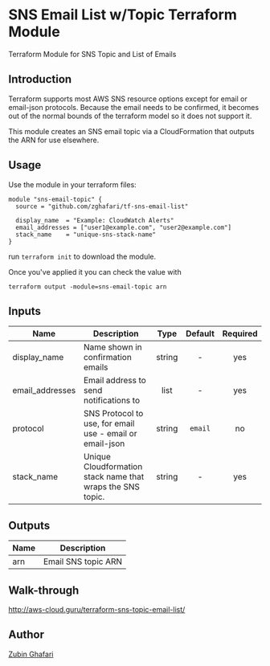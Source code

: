 
# SNS Email List w/Topic Terraform Module #

Terraform Module for SNS Topic and List of Emails

## Introduction

Terraform supports most AWS SNS resource options except for email or email-json protocols. Because the email needs to be
confirmed, it becomes out of the normal bounds of the terraform model so it does not support it. 

This module creates an SNS email topic via a CloudFormation that outputs the ARN for use elsewhere. 

## Usage

Use the module in your terraform files:

    module "sns-email-topic" {
      source = "github.com/zghafari/tf-sns-email-list"

      display_name  = "Example: CloudWatch Alerts"
      email_addresses = ["user1@example.com", "user2@example.com"]
      stack_name    = "unique-sns-stack-name"
    }

run `terraform init` to download the module.

Once you've applied it you can check the value with

    terraform output -module=sns-email-topic arn

<!-- BEGINNING OF PRE-COMMIT-TERRAFORM DOCS HOOK -->

## Inputs

| Name | Description | Type | Default | Required |
|------|-------------|:----:|:-----:|:-----:|
| display_name | Name shown in confirmation emails | string | - | yes |
| email_addresses | Email address to send notifications to | list | - | yes |
| protocol | SNS Protocol to use, for email use - email or email-json | string | `email` | no |
| stack_name | Unique Cloudformation stack name that wraps the SNS topic. | string | - | yes |

## Outputs

| Name | Description |
|------|-------------|
| arn | Email SNS topic ARN |

<!-- END OF PRE-COMMIT-TERRAFORM DOCS HOOK -->
## Walk-through
http://aws-cloud.guru/terraform-sns-topic-email-list/

## Author

  [Zubin Ghafari](https://www.linkedin.com/in/zghafari/)
